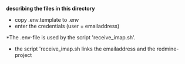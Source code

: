 **describing the files in this directory**

* copy .env.template to .env
* enter the credentials (user = emailaddress)

*The .env-file is used by the script 'receive_imap.sh'.
* the script 'receive_imap.sh links the emailaddress and the redmine-project


